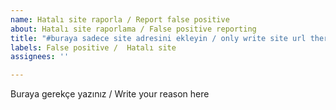 ```yaml
---
name: Hatalı site raporla / Report false positive
about: Hatalı site raporlama / False positive reporting
title: "#buraya sadece site adresini ekleyin / only write site url there"
labels: False positive /  Hatalı site
assignees: ''

---
```


Buraya gerekçe yazınız / Write your reason here
